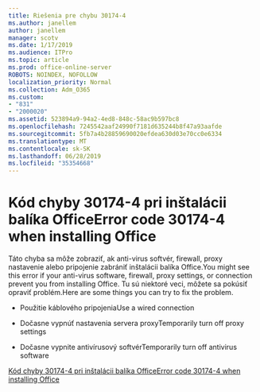 ```yaml
---
title: Riešenia pre chybu 30174-4
ms.author: janellem
author: janellem
manager: scotv
ms.date: 1/17/2019
ms.audience: ITPro
ms.topic: article
ms.prod: office-online-server
ROBOTS: NOINDEX, NOFOLLOW
localization_priority: Normal
ms.collection: Adm_O365
ms.custom:
- "831"
- "2000020"
ms.assetid: 523894a9-94a2-4ed8-848c-58ac9b597bc8
ms.openlocfilehash: 7245542aaf24990f7181d635244b8f47a93aafde
ms.sourcegitcommit: 5fb7a4b28859690020efdea630d03e70cc0e6334
ms.translationtype: MT
ms.contentlocale: sk-SK
ms.lasthandoff: 06/28/2019
ms.locfileid: "35354668"
---
```

# <a name="error-code-30174-4-when-installing-office"></a><span data-ttu-id="53f4a-102">Kód chyby 30174-4 pri inštalácii balíka Office</span><span class="sxs-lookup"><span data-stu-id="53f4a-102">Error code 30174-4 when installing Office</span></span>

<span data-ttu-id="53f4a-103">Táto chyba sa môže zobraziť, ak anti-virus softvér, firewall, proxy nastavenie alebo pripojenie zabrániť inštalácii balíka Office.</span><span class="sxs-lookup"><span data-stu-id="53f4a-103">You might see this error if your anti-virus software, firewall, proxy settings, or connection prevent you from installing Office.</span></span> <span data-ttu-id="53f4a-104">Tu sú niektoré veci, môžete sa pokúsiť opraviť problém.</span><span class="sxs-lookup"><span data-stu-id="53f4a-104">Here are some things you can try to fix the problem.</span></span>
  
- <span data-ttu-id="53f4a-105">Použitie káblového pripojenia</span><span class="sxs-lookup"><span data-stu-id="53f4a-105">Use a wired connection</span></span>

- <span data-ttu-id="53f4a-106">Dočasne vypnúť nastavenia servera proxy</span><span class="sxs-lookup"><span data-stu-id="53f4a-106">Temporarily turn off proxy settings</span></span>

- <span data-ttu-id="53f4a-107">Dočasne vypnite antivírusový softvér</span><span class="sxs-lookup"><span data-stu-id="53f4a-107">Temporarily turn off antivirus software</span></span>

[<span data-ttu-id="53f4a-108">Kód chyby 30174-4 pri inštalácii balíka Office</span><span class="sxs-lookup"><span data-stu-id="53f4a-108">Error code 30174-4 when installing Office</span></span>](https://support.office.com/article/5d5551db-266f-47b3-93fc-d51c2e8f4c0b?wt.mc_id=Alchemy_ClientDIA)
  